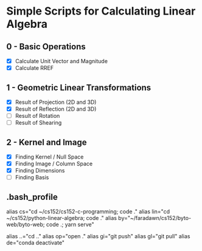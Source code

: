 # Simple Scripts for Calculating Linear Algebra

## 0 - Basic Operations
- [x] Calculate Unit Vector and Magnitude
- [x] Calculate RREF

## 1 - Geometric Linear Transformations
- [x] Result of Projection (2D and 3D)
- [x] Result of Reflection (2D and 3D)
- [ ] Result of Rotation
- [ ] Result of Shearing

## 2 - Kernel and Image
- [x] Finding Kernel / Null Space
- [x] Finding Image / Column Space
- [x] Finding Dimensions
- [ ] Finding Basis

## .bash_profile
alias cs="cd ~/cs152/cs152-c-programming; code ."
alias lin="cd ~/cs152/python-linear-algebra; code ."
alias by="~/faradawn/cs152/byto-web/byto-web; code .; yarn serve"

alias ..="cd .."
alias op="open ."
alias gi="git push"
alias gl="git pull"
alias de="conda deactivate"
